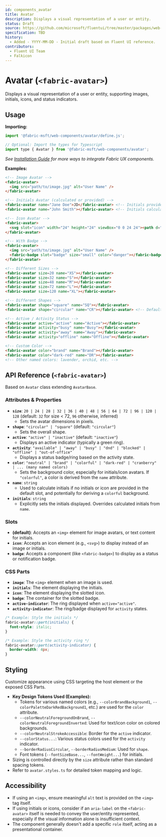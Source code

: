 ```yaml
---
id: components_avatar
title: Avatar
description: Displays a visual representation of a user or entity.
status: Draft
source: https://github.com/microsoft/fluentui/tree/master/packages/web-components/src/avatar
specification: TBD
history:
  - Added - YYYY-MM-DD - Initial draft based on Fluent UI reference.
contributors:
  - Fluent UI Team
  - Falkicon
---
```


# Avatar (`<fabric-avatar>`)

Displays a visual representation of a user or entity, supporting images, initials, icons, and status indicators.

## Usage

**Importing:**

```javascript
import '@fabric-msft/web-components/avatar/define.js';

// Optional: Import the types for Typescript
import type { Avatar } from '@fabric-msft/web-components/avatar';
```

*See [Installation Guide](../../guides/installation.md) for more ways to integrate Fabric UX components.*

**Examples:**

```html
<!-- Image Avatar -->
<fabric-avatar>
  <img src="path/to/image.jpg" alt="User Name" />
</fabric-avatar>

<!-- Initials Avatar (calculated or provided) -->
<fabric-avatar name="Jane Doe">JD</fabric-avatar> <!-- Initials provided -->
<fabric-avatar name="John Smith"></fabric-avatar> <!-- Initials calculated from name -->

<!-- Icon Avatar -->
<fabric-avatar>
  <svg slot="icon" width="24" height="24" viewBox="0 0 24 24"><path d="..."/></svg>
</fabric-avatar>

<!-- With Badge -->
<fabric-avatar>
  <img src="path/to/image.jpg" alt="User Name" />
  <fabric-badge slot="badge" size="small" color="danger"></fabric-badge>
</fabric-avatar>

<!-- Different Sizes -->
<fabric-avatar size=20 name="XS"></fabric-avatar>
<fabric-avatar size=32 name="S"></fabric-avatar>
<fabric-avatar size=48 name="M"></fabric-avatar>
<fabric-avatar size=72 name="L"></fabric-avatar>
<fabric-avatar size=120 name="XL"></fabric-avatar>

<!-- Different Shapes -->
<fabric-avatar shape="square" name="SQ"></fabric-avatar>
<fabric-avatar shape="circular" name="CR"></fabric-avatar> <!-- Default -->

<!-- Active / Activity Status -->
<fabric-avatar active="active" name="Active"></fabric-avatar>
<fabric-avatar activity="busy" name="Busy"></fabric-avatar>
<fabric-avatar activity="away" name="Away"></fabric-avatar>
<fabric-avatar activity="offline" name="Offline"></fabric-avatar>

<!-- Custom Color -->
<fabric-avatar color="brand" name="Brand"></fabric-avatar>
<fabric-avatar color="dark-red" name="DR"></fabric-avatar>
<!-- Other named colors: lavender, orchid, etc. -->
```

## API Reference (`<fabric-avatar>`)

Based on `Avatar` class extending `AvatarBase`.

### Attributes & Properties

*   **`size`**: `20 | 24 | 28 | 32 | 36 | 40 | 48 | 56 | 64 | 72 | 96 | 120 | 128` (default: `32` for size < 72, `96` otherwise, inferred)
    *   Sets the avatar dimensions in pixels.
*   **`shape`**: `"circular" | "square"` (default: `"circular"`)
    *   Sets the overall shape.
*   **`active`**: `"active" | "inactive"` (default: `"inactive"`)
    *   Displays an active indicator (typically a green ring).
*   **`activity`**: `"available" | "away" | "busy" | "dnd" | "blocked" | "offline" | "out-of-office"`
    *   Displays a status badge/ring based on the activity state.
*   **`color`**: `"neutral" | "brand" | "colorful" | "dark-red" | "cranberry" | ... (many named colors)`
    *   Sets the background color, especially for initials/icon avatars. If `"colorful"`, a color is derived from the `name` attribute.
*   **`name`**: `string`
    *   Used to calculate initials if no initials or icon are provided in the default slot, and potentially for deriving a `colorful` background.
*   **`initials`**: `string`
    *   Explicitly sets the initials displayed. Overrides calculated initials from `name`.

### Slots

*   **(default)**: Accepts an `<img>` element for image avatars, or text content for initials.
*   **`icon`**: Accepts an icon element (e.g., `<svg>`) to display instead of an image or initials.
*   **`badge`**: Accepts a component (like `<fabric-badge>`) to display as a status or notification badge.

### CSS Parts

*   **`image`**: The `<img>` element when an image is used.
*   **`initials`**: The element displaying the initials.
*   **`icon`**: The element displaying the slotted icon.
*   **`badge`**: The container for the slotted badge.
*   **`active-indicator`**: The ring displayed when `active="active"`.
*   **`activity-indicator`**: The ring/badge displayed for `activity` states.

```css
/* Example: Style the initials */
fabric-avatar::part(initials) {
  font-style: italic;
}

/* Example: Style the activity ring */
fabric-avatar::part(activity-indicator) {
  border-width: 4px;
}
```

## Styling

Customize appearance using CSS targeting the host element or the exposed CSS Parts.

*   **Key Design Tokens Used (Examples):**
    *   Tokens for various named colors (e.g., `--colorBrandBackground1`, `--colorPaletteDarkRedBackground1`, etc.) are used for the `color` attribute.
    *   `--colorNeutralForegroundOnBrand`, `--colorNeutralForegroundInverted`: Used for text/icon color on colored backgrounds.
    *   `--colorNeutralStrokeAccessible`: Border for the `active` indicator.
    *   `--colorStatus...`: Various status colors used for the `activity` indicator.
    *   `--borderRadiusCircular`, `--borderRadiusMedium`: Used for `shape`.
    *   Font tokens (`--fontSizeBase...`, `--fontWeight...`) for initials.
*   Sizing is controlled directly by the `size` attribute rather than standard spacing tokens.
*   Refer to `avatar.styles.ts` for detailed token mapping and logic.

## Accessibility

*   If using an `<img>`, ensure meaningful `alt` text is provided on the `<img>` tag itself.
*   If using initials or icons, consider if an `aria-label` on the `<fabric-avatar>` itself is needed to convey the user/entity represented, especially if the visual information alone is insufficient context.
*   The component generally doesn't add a specific `role` itself, acting as a presentational container. 